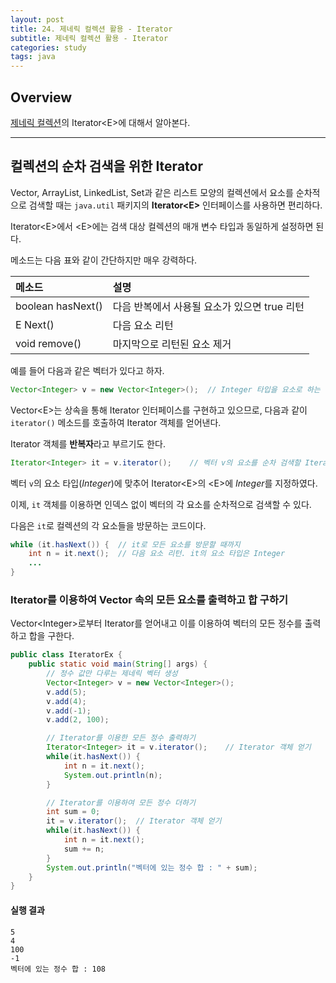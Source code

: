 ```yaml
---
layout: post
title: 24. 제네릭 컬렉션 활용 - Iterator
subtitle: 제네릭 컬렉션 활용 - Iterator
categories: study
tags: java
---
```


## Overview

[제네릭 컬렉션](https://rap0d.github.io/study/2019/08/29/java_21_collection/)의 Iterator&lt;E&gt;에 대해서 알아본다.

***

## 컬렉션의 순차 검색을 위한 Iterator

Vector, ArrayList, LinkedList, Set과 같은 리스트 모양의 컬렉션에서 요소를 순차적으로 검색할 때는 `java.util` 패키지의 **Iterator&lt;E&gt;** 인터페이스를 사용하면 편리하다.

Iterator&lt;E&gt;에서 &lt;E&gt;에는 검색 대상 컬렉션의 매개 변수 타입과 동일하게 설정하면 된다.

메소드는 다음 표와 같이 간단하지만 매우 강력하다.

| 메소드 | 설명 |
| :---------- | :---------- |
| boolean hasNext() | 다음 반복에서 사용될 요소가 있으면 true 리턴 |
| E Next() | 다음 요소 리턴 |
| void remove() | 마지막으로 리턴된 요소 제거 |

예를 들어 다음과 같은 벡터가 있다고 하자.

```java
Vector<Integer> v = new Vector<Integer>();  // Integer 타입을 요소로 하는 벡터
```

Vector&lt;E&gt;는 상속을 통해 Iterator 인터페이스를 구현하고 있으므로, 다음과 같이 `iterator()` 메소드를 호출하여 Iterator 객체를 얻어낸다.

Iterator 객체를 **반복자**라고 부르기도 한다.

```java
Iterator<Integer> it = v.iterator();    // 벡터 v의 요소를 순차 검색할 Iterator 객체 리턴
```

벡터 `v`의 요소 타입(*Integer*)에 맞추어 Iterator&lt;E&gt;의 &lt;E&gt;에 *Integer*를 지정하였다.

이제, `it` 객체를 이용하면 인덱스 없이 벡터의 각 요소를 순차적으로 검색할 수 있다.

다음은 `it`로 컬렉션의 각 요소들을 방문하는 코드이다.

```java
while (it.hasNext()) {  // it로 모든 요소를 방문할 때까지
    int n = it.next();  // 다음 요소 리턴. it의 요소 타입은 Integer
    ...
}
```

### Iterator를 이용하여 Vector 속의 모든 요소를 출력하고 합 구하기

Vector&lt;Integer&gt;로부터 Iterator를 얻어내고 이를 이용하여 벡터의 모든 정수를 출력하고 합을 구한다.

```java
public class IteratorEx {
    public static void main(String[] args) {
        // 정수 값만 다루는 제네릭 벡터 생성
        Vector<Integer> v = new Vector<Integer>();
        v.add(5);
        v.add(4);
        v.add(-1);
        v.add(2, 100);

        // Iterator를 이용한 모든 정수 출력하기
        Iterator<Integer> it = v.iterator();    // Iterator 객체 얻기
        while(it.hasNext()) {
            int n = it.next();
            System.out.println(n);
        }

        // Iterator를 이용하여 모든 정수 더하기
        int sum = 0;
        it = v.iterator();  // Iterator 객체 얻기
        while(it.hasNext()) {
            int n = it.next();
            sum += n;
        }
        System.out.println("벡터에 있는 정수 합 : " + sum);
    }
}
```

#### 실행 결과

```
5
4
100
-1
벡터에 있는 정수 합 : 108
```